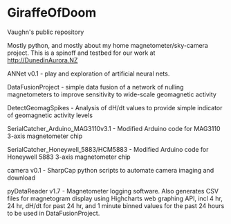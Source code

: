 # GiraffeOfDoom
Vaughn's public repository

Mostly python, and mostly about my home magnetometer/sky-camera project. This is a spinoff and testbed for our work at http://DunedinAurora.NZ

ANNet v0.1 	- play and exploration of artificial neural nets.

DataFusionProject - simple data fusion of a network of nulling magnetometers to improve sensitivity to wide-scale geomagnetic activity

DetectGeomagSpikes - Analysis of dH/dt values to provide simple indicator of geomagnetic activity levels

SerialCatcher_Arduino_MAG3110v3.1 - Modified Arduino code for MAG3110 3-axis magnetometer chip

SerialCatcher_Honeywell_5883/HCM5883 - Modified Arduino code for Honeywell 5883 3-axis magnetometer chip

camera v0.1 - SharpCap python scripts to automate camera imaging and download

pyDataReader v1.7 - Magnetometer logging software. Also generates CSV files for magnetogram display using Highcharts web graphing API, incl 4 hr, 24 hr, dH/dt for past 24 hr, and 1 minute binned values for the past 24 hours to be used in DataFusionProject.

